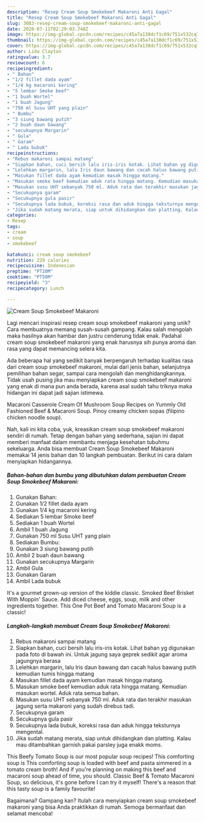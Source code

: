 ```yaml
---
description: "Resep Cream Soup Smokebeef Makaroni Anti Gagal"
title: "Resep Cream Soup Smokebeef Makaroni Anti Gagal"
slug: 3083-resep-cream-soup-smokebeef-makaroni-anti-gagal
date: 2020-07-11T02:29:03.748Z
image: https://img-global.cpcdn.com/recipes/c45a7a138dcf1c69/751x532cq70/cream-soup-smokebeef-makaroni-foto-resep-utama.jpg
thumbnail: https://img-global.cpcdn.com/recipes/c45a7a138dcf1c69/751x532cq70/cream-soup-smokebeef-makaroni-foto-resep-utama.jpg
cover: https://img-global.cpcdn.com/recipes/c45a7a138dcf1c69/751x532cq70/cream-soup-smokebeef-makaroni-foto-resep-utama.jpg
author: Lida Clayton
ratingvalue: 3.7
reviewcount: 6
recipeingredient:
- " Bahan"
- "1/2 fillet dada ayam"
- "1/4 kg macaroni kering"
- "5 lembar Smoke beef"
- "1 buah Wortel"
- "1 buah Jagung"
- "750 ml Susu UHT yang plain"
- " Bumbu"
- "3 siung bawang putih"
- "2 buah daun bawang"
- "secukupnya Margarin"
- " Gula"
- " Garam"
- " Lada bubuk"
recipeinstructions:
- "Rebus makaroni sampai matang"
- "Siapkan bahan, cuci bersih lalu iris-iris kotak. Lihat bahan yg digunakan pada foto di bawah ini. Untuk jagung saya geprek sedikit agar aroma jagungnya berasa"
- "Lelehkan margarin, lalu Iris daun bawang dan cacah halus bawang putih kemudian tumis hingga matang"
- "Masukan fillet dada ayam kemudian masak hingga matang."
- "Masukan smoke beef kemudian aduk rata hingga matang. Kemudian masukan wortel. Aduk rata semua bahan."
- "Masukan susu UHT sebanyak 750 ml. Aduk rata dan terakhir masukan jagung serta makaroni yang sudah direbus tadi."
- "Secukupnya garam"
- "Secukupnya gula pasir"
- "Secukupnya lada bubuk, koreksi rasa dan aduk hingga teksturnya mengental."
- "Jika sudah matang merata, siap untuk dihidangkan dan platting. Kalau mau ditambahkan garnish pakai parsley juga enakk moms."
categories:
- Resep
tags:
- cream
- soup
- smokebeef

katakunci: cream soup smokebeef 
nutrition: 229 calories
recipecuisine: Indonesian
preptime: "PT20M"
cooktime: "PT50M"
recipeyield: "3"
recipecategory: Lunch

---
```



![Cream Soup Smokebeef Makaroni](https://img-global.cpcdn.com/recipes/c45a7a138dcf1c69/751x532cq70/cream-soup-smokebeef-makaroni-foto-resep-utama.jpg)

Lagi mencari inspirasi resep cream soup smokebeef makaroni yang unik? Cara membuatnya memang susah-susah gampang. Kalau salah mengolah maka hasilnya akan hambar dan justru cenderung tidak enak. Padahal cream soup smokebeef makaroni yang enak harusnya sih punya aroma dan rasa yang dapat memancing selera kita.

Ada beberapa hal yang sedikit banyak berpengaruh terhadap kualitas rasa dari cream soup smokebeef makaroni, mulai dari jenis bahan, selanjutnya pemilihan bahan segar, sampai cara mengolah dan menghidangkannya. Tidak usah pusing jika mau menyiapkan cream soup smokebeef makaroni yang enak di mana pun anda berada, karena asal sudah tahu triknya maka hidangan ini dapat jadi sajian istimewa.

Macaroni Casserole Cream Of Mushroom Soup Recipes on Yummly Old Fashioned Beef &amp; Macaroni Soup. Pinoy creamy chicken sopas (filipino chicken noodle soup).


Nah, kali ini kita coba, yuk, kreasikan cream soup smokebeef makaroni sendiri di rumah. Tetap dengan bahan yang sederhana, sajian ini dapat memberi manfaat dalam membantu menjaga kesehatan tubuhmu sekeluarga. Anda bisa membuat Cream Soup Smokebeef Makaroni memakai 14 jenis bahan dan 10 langkah pembuatan. Berikut ini cara dalam menyiapkan hidangannya.

<!--inarticleads1-->

##### Bahan-bahan dan bumbu yang dibutuhkan dalam pembuatan Cream Soup Smokebeef Makaroni:

1. Gunakan  Bahan:
1. Gunakan 1/2 fillet dada ayam
1. Gunakan 1/4 kg macaroni kering
1. Sediakan 5 lembar Smoke beef
1. Sediakan 1 buah Wortel
1. Ambil 1 buah Jagung
1. Gunakan 750 ml Susu UHT yang plain
1. Sediakan  Bumbu:
1. Gunakan 3 siung bawang putih
1. Ambil 2 buah daun bawang
1. Gunakan secukupnya Margarin
1. Ambil  Gula
1. Gunakan  Garam
1. Ambil  Lada bubuk


It&#39;s a gourmet grown-up version of the kiddie classic. Smoked Beef Brisket With Moppin&#39; Sauce. Add diced cheese, eggs, soup, milk and other ingredients together. This One Pot Beef and Tomato Macaroni Soup is a classic! 

<!--inarticleads2-->

##### Langkah-langkah membuat Cream Soup Smokebeef Makaroni:

1. Rebus makaroni sampai matang
1. Siapkan bahan, cuci bersih lalu iris-iris kotak. Lihat bahan yg digunakan pada foto di bawah ini. Untuk jagung saya geprek sedikit agar aroma jagungnya berasa
1. Lelehkan margarin, lalu Iris daun bawang dan cacah halus bawang putih kemudian tumis hingga matang
1. Masukan fillet dada ayam kemudian masak hingga matang.
1. Masukan smoke beef kemudian aduk rata hingga matang. Kemudian masukan wortel. Aduk rata semua bahan.
1. Masukan susu UHT sebanyak 750 ml. Aduk rata dan terakhir masukan jagung serta makaroni yang sudah direbus tadi.
1. Secukupnya garam
1. Secukupnya gula pasir
1. Secukupnya lada bubuk, koreksi rasa dan aduk hingga teksturnya mengental.
1. Jika sudah matang merata, siap untuk dihidangkan dan platting. Kalau mau ditambahkan garnish pakai parsley juga enakk moms.


This Beefy Tomato Soup is our most popular soup recipes! This comforting soup is This comforting soup is loaded with beef and pasta simmered in a tomato cream broth! And if you&#39;re planning on making this beef and macaroni soup ahead of time, you should. Classic Beef &amp; Tomato Macaroni Soup, so delicious, it&#39;s gone before I can try it myself! There&#39;s a reason that this tasty soup is a family favourite! 

Bagaimana? Gampang kan? Itulah cara menyiapkan cream soup smokebeef makaroni yang bisa Anda praktikkan di rumah. Semoga bermanfaat dan selamat mencoba!
